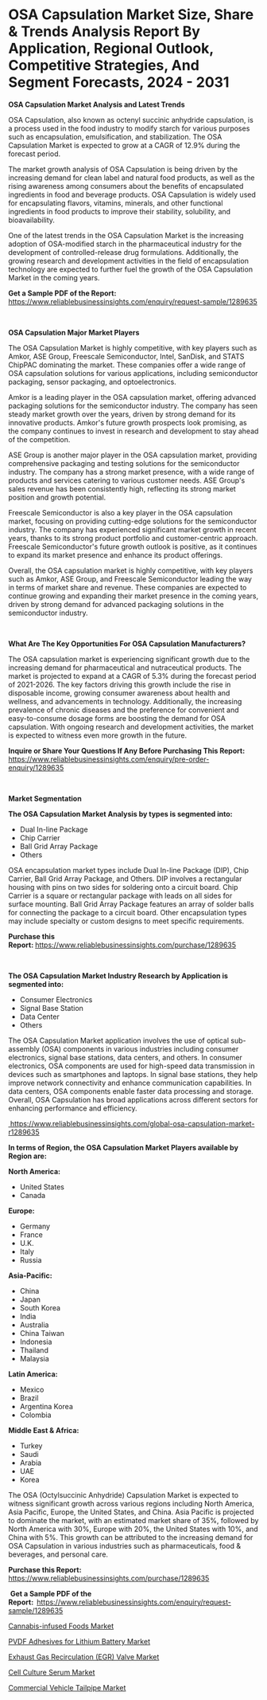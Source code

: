 <p><h1>OSA Capsulation Market Size, Share & Trends Analysis Report By Application, Regional Outlook, Competitive Strategies, And Segment Forecasts, 2024 - 2031</h1></p><p><strong>OSA Capsulation Market Analysis and Latest Trends</strong></p>
<p><p>OSA Capsulation, also known as octenyl succinic anhydride capsulation, is a process used in the food industry to modify starch for various purposes such as encapsulation, emulsification, and stabilization. The OSA Capsulation Market is expected to grow at a CAGR of 12.9% during the forecast period. </p><p>The market growth analysis of OSA Capsulation is being driven by the increasing demand for clean label and natural food products, as well as the rising awareness among consumers about the benefits of encapsulated ingredients in food and beverage products. OSA Capsulation is widely used for encapsulating flavors, vitamins, minerals, and other functional ingredients in food products to improve their stability, solubility, and bioavailability.</p><p>One of the latest trends in the OSA Capsulation Market is the increasing adoption of OSA-modified starch in the pharmaceutical industry for the development of controlled-release drug formulations. Additionally, the growing research and development activities in the field of encapsulation technology are expected to further fuel the growth of the OSA Capsulation Market in the coming years.</p></p>
<p><strong>Get a Sample PDF of the Report:&nbsp;</strong> <a href="https://www.reliablebusinessinsights.com/enquiry/request-sample/1289635">https://www.reliablebusinessinsights.com/enquiry/request-sample/1289635</a></p>
<p>&nbsp;</p>
<p><strong>OSA Capsulation Major Market Players</strong></p>
<p><p>The OSA Capsulation Market is highly competitive, with key players such as Amkor, ASE Group, Freescale Semiconductor, Intel, SanDisk, and STATS ChipPAC dominating the market. These companies offer a wide range of OSA capsulation solutions for various applications, including semiconductor packaging, sensor packaging, and optoelectronics.</p><p>Amkor is a leading player in the OSA capsulation market, offering advanced packaging solutions for the semiconductor industry. The company has seen steady market growth over the years, driven by strong demand for its innovative products. Amkor's future growth prospects look promising, as the company continues to invest in research and development to stay ahead of the competition.</p><p>ASE Group is another major player in the OSA capsulation market, providing comprehensive packaging and testing solutions for the semiconductor industry. The company has a strong market presence, with a wide range of products and services catering to various customer needs. ASE Group's sales revenue has been consistently high, reflecting its strong market position and growth potential.</p><p>Freescale Semiconductor is also a key player in the OSA capsulation market, focusing on providing cutting-edge solutions for the semiconductor industry. The company has experienced significant market growth in recent years, thanks to its strong product portfolio and customer-centric approach. Freescale Semiconductor's future growth outlook is positive, as it continues to expand its market presence and enhance its product offerings.</p><p>Overall, the OSA capsulation market is highly competitive, with key players such as Amkor, ASE Group, and Freescale Semiconductor leading the way in terms of market share and revenue. These companies are expected to continue growing and expanding their market presence in the coming years, driven by strong demand for advanced packaging solutions in the semiconductor industry.</p></p>
<p>&nbsp;</p>
<p><strong>What Are The Key Opportunities For OSA Capsulation Manufacturers?</strong></p>
<p><p>The OSA capsulation market is experiencing significant growth due to the increasing demand for pharmaceutical and nutraceutical products. The market is projected to expand at a CAGR of 5.3% during the forecast period of 2021-2026. The key factors driving this growth include the rise in disposable income, growing consumer awareness about health and wellness, and advancements in technology. Additionally, the increasing prevalence of chronic diseases and the preference for convenient and easy-to-consume dosage forms are boosting the demand for OSA capsulation. With ongoing research and development activities, the market is expected to witness even more growth in the future.</p></p>
<p><strong>Inquire or Share Your Questions If Any Before Purchasing This Report:</strong> <a href="https://www.reliablebusinessinsights.com/enquiry/pre-order-enquiry/1289635">https://www.reliablebusinessinsights.com/enquiry/pre-order-enquiry/1289635</a></p>
<p>&nbsp;</p>
<p><strong>Market Segmentation</strong></p>
<p><strong>The OSA Capsulation Market Analysis by types is segmented into:</strong></p>
<p><ul><li>Dual In-line Package</li><li>Chip Carrier</li><li>Ball Grid Array Package</li><li>Others</li></ul></p>
<p><p>OSA encapsulation market types include Dual In-line Package (DIP), Chip Carrier, Ball Grid Array Package, and Others. DIP involves a rectangular housing with pins on two sides for soldering onto a circuit board. Chip Carrier is a square or rectangular package with leads on all sides for surface mounting. Ball Grid Array Package features an array of solder balls for connecting the package to a circuit board. Other encapsulation types may include specialty or custom designs to meet specific requirements.</p></p>
<p><strong>Purchase this Report:&nbsp;</strong><a href="https://www.reliablebusinessinsights.com/purchase/1289635">https://www.reliablebusinessinsights.com/purchase/1289635</a></p>
<p>&nbsp;</p>
<p><strong>The OSA Capsulation Market Industry Research by Application is segmented into:</strong></p>
<p><ul><li>Consumer Electronics</li><li>Signal Base Station</li><li>Data Center</li><li>Others</li></ul></p>
<p><p>The OSA Capsulation Market application involves the use of optical sub-assembly (OSA) components in various industries including consumer electronics, signal base stations, data centers, and others. In consumer electronics, OSA components are used for high-speed data transmission in devices such as smartphones and laptops. In signal base stations, they help improve network connectivity and enhance communication capabilities. In data centers, OSA components enable faster data processing and storage. Overall, OSA Capsulation has broad applications across different sectors for enhancing performance and efficiency.</p></p>
<p><a href="https://www.reliablebusinessinsights.com/global-osa-capsulation-market-r1289635">&nbsp;https://www.reliablebusinessinsights.com/global-osa-capsulation-market-r1289635</a></p>
<p><strong>In terms of Region, the OSA Capsulation Market Players available by Region are:</strong></p>
<p>
    <p> <strong> North America: </strong>
        <ul>
            <li>United States</li>
            <li>Canada</li>
        </ul>
        </p> 
    <p> <strong> Europe: </strong>
        <ul>
            <li>Germany</li>
            <li>France</li>
            <li>U.K.</li>
            <li>Italy</li>
            <li>Russia</li>
        </ul>
        </p> 
    <p> <strong> Asia-Pacific: </strong>
        <ul>
            <li>China</li>
            <li>Japan</li>
            <li>South Korea</li>
            <li>India</li>
            <li>Australia</li>
            <li>China Taiwan</li>
            <li>Indonesia</li>
            <li>Thailand</li>
            <li>Malaysia</li>
        </ul>
        </p> 
    <p> <strong> Latin America: </strong>
        <ul>
            <li>Mexico</li>
            <li>Brazil</li>
            <li>Argentina Korea</li>
            <li>Colombia</li>
        </ul>
        </p> 
    <p> <strong> Middle East & Africa: </strong>
        <ul>
            <li>Turkey</li>
            <li>Saudi</li>
            <li>Arabia</li>
            <li>UAE</li>
            <li>Korea</li>
        </ul>
    </p>
    </p>
<p><p>The OSA (Octylsuccinic Anhydride) Capsulation Market is expected to witness significant growth across various regions including North America, Asia Pacific, Europe, the United States, and China. Asia Pacific is projected to dominate the market, with an estimated market share of 35%, followed by North America with 30%, Europe with 20%, the United States with 10%, and China with 5%. This growth can be attributed to the increasing demand for OSA Capsulation in various industries such as pharmaceuticals, food & beverages, and personal care.</p></p>
<p><strong>Purchase this Report: </strong><a href="https://www.reliablebusinessinsights.com/purchase/1289635">https://www.reliablebusinessinsights.com/purchase/1289635</a></p>
<p>&nbsp;<strong>Get a Sample PDF of the Report:&nbsp;&nbsp;</strong><a href="https://www.reliablebusinessinsights.com/enquiry/request-sample/1289635">https://www.reliablebusinessinsights.com/enquiry/request-sample/1289635</a></p>
<p><strong></strong></p>
<p><p><a href="https://github.com/theanastasiyah/Market-Research-Report-List-1/blob/main/cannabis-infused-foods-market.md">Cannabis-infused Foods Market</a></p><p><a href="https://medium.com/@dan.murray5879/pvdf-adhesives-for-lithium-battery-market-forecast-global-market-trends-and-analysis-from-2024-to-609db945cb92">PVDF Adhesives for Lithium Battery Market</a></p><p><a href="https://www.linkedin.com/pulse/global-exhaust-gas-recirculation-egr-valve-market-status-vtodc">Exhaust Gas Recirculation (EGR) Valve Market</a></p><p><a href="https://medium.com/@lisastevens48/cell-culture-serum-market-trends-a-detailed-study-of-its-market-segmentation-and-analyzing-the-d1e70549534e">Cell Culture Serum Market</a></p><p><a href="https://www.linkedin.com/pulse/commercial-vehicle-tailpipe-market-trends-focusing-insight-2lvvc?trackingId=2F%2FgEnTeuSbxi8NB%2Fwdxxw%3D%3D">Commercial Vehicle Tailpipe Market</a></p></p>